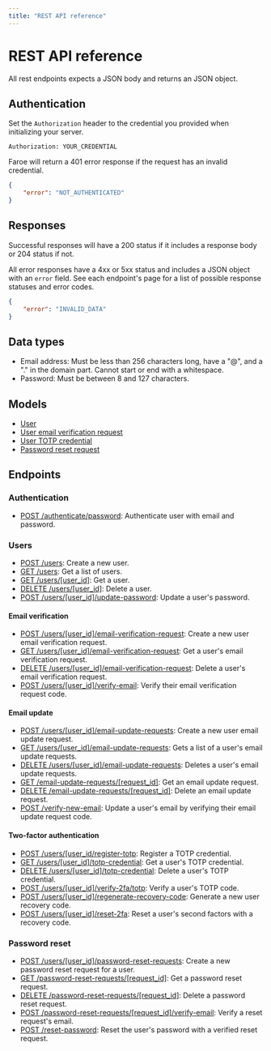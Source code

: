 ```yaml
---
title: "REST API reference"
---
```


# REST API reference

All rest endpoints expects a JSON body and returns an JSON object.

## Authentication

Set the `Authorization` header to the credential you provided when initializing your server.

```
Authorization: YOUR_CREDENTIAL
```

Faroe will return a 401 error response if the request has an invalid credential.

```json
{
    "error": "NOT_AUTHENTICATED"
}
```

## Responses

Successful responses will have a 200 status if it includes a response body or 204 status if not.

All error responses have a 4xx or 5xx status and includes a JSON object with an `error` field. See each endpoint's page for a list of possible response statuses and error codes.

```json
{
    "error": "INVALID_DATA"
}
```

## Data types

-   Email address: Must be less than 256 characters long, have a "@", and a "." in the domain part. Cannot start or end with a whitespace.
-   Password: Must be between 8 and 127 characters.

## Models

-   [User](/reference/rest/models/user)
-   [User email verification request](/reference/rest/models/user-email-verification-request)
-   [User TOTP credential](/reference/rest/models/user-totp-credential)
-   [Password reset request](/reference/rest/models/password-reset-request)

## Endpoints

### Authentication

-   [POST /authenticate/password](/reference/rest/endpoints/post_authenticate_password): Authenticate user with email and password.

### Users

-   [POST /users](/reference/rest/endpoints/post_users): Create a new user.
-   [GET /users](/reference/rest/endpoints/get_users): Get a list of users.
-   [GET /users/\[user_id\]](/reference/rest/endpoints/get_users_userid): Get a user.
-   [DELETE /users/\[user_id\]](/reference/rest/endpoints/delete_users_userid): Delete a user.
-   [POST /users/\[user_id\]/update-password](/reference/rest/endpoints/post_users_userid_update-password): Update a user's password.

#### Email verification

-   [POST /users/\[user_id\]/email-verification-request](/reference/rest/endpoints/post_users_userid_email-verification-request): Create a new user email verification request.
-   [GET /users/\[user_id\]/email-verification-request](/reference/rest/endpoints/get_users_userid_email-verification-request): Get a user's email verification request.
-   [DELETE /users/\[user_id\]/email-verification-request](/reference/rest/endpoints/delete_users_userid_email-verification-request): Delete a user's email verification request.
-   [POST /users/\[user_id\]/verify-email](/reference/rest/endpoints/post_users_userid_verify-email): Verify their email verification request code.

#### Email update

-   [POST /users/\[user_id\]/email-update-requests](/reference/rest/endpoints/post_users_userid_email-update-requests): Create a new user email update request.
-   [GET /users/\[user_id\]/email-update-requests](/reference/rest/endpoints/get_users_userid_email-update-requests): Gets a list of a user's email update requests.
-   [DELETE /users/\[user_id\]/email-update-requests](/reference/rest/endpoints/delete_users_userid_email-update-requests): Deletes a user's email update requests.
-   [GET /email-update-requests/\[request_id\]](/reference/rest/endpoints/get_email-update-requests_requestid): Get an email update request.
-   [DELETE /email-update-requests/\[request_id\]](/reference/rest/endpoints/delete_email-update-requests_requestid): Delete an email update request.
-   [POST /verify-new-email](/reference/rest/endpoints/post_verify-new-email): Update a user's email by verifying their email update request code.

#### Two-factor authentication

-   [POST /users/\[user_id\/register-totp](/reference/rest/endpoints/post_users_userid_register-totp): Register a TOTP credential.
-   [GET /users/\[user_id\]/totp-credential](/reference/rest/endpoints/get_users_userid_totp-credential): Get a user's TOTP credential.
-   [DELETE /users/\[user_id\]/totp-credential](/reference/rest/endpoints/delete_users_userid_totp-credential): Delete a user's TOTP credential.
-   [POST /users/\[user_id\]/verify-2fa/totp](/reference/rest/endpoints/post_users_userid_verify-2fa_totp): Verify a user's TOTP code.
-   [POST /users/\[user_id\]/regenerate-recovery-code](/reference/rest/endpoints/post_users_userid_regenerate-recovery-code): Generate a new user recovery code.
-   [POST /users/\[user_id\]/reset-2fa](/reference/rest/endpoints/post_users_userid_reset-2fa): Reset a user's second factors with a recovery code.

### Password reset

-   [POST /users/\[user_id\]/password-reset-requests](/reference/rest/endpoints/post_users_userid_password-reset-requests): Create a new password reset request for a user.
-   [GET /password-reset-requests/\[request_id\]](/reference/rest/endpoints/get_password-reset-requests_requestid): Get a password reset request.
-   [DELETE /password-reset-requests/\[request_id\]](/reference/rest/endpoints/delete_password-reset-requests_requestid): Delete a password reset request.
-   [POST /password-reset-requests/\[request_id\]/verify-email](/reference/rest/endpoints/post_password-reset-requests_requestid_verify-email): Verify a reset request's email.
-   [POST /reset-password](/reference/rest/endpoints/post_reset-password): Reset the user's password with a verified reset request.

